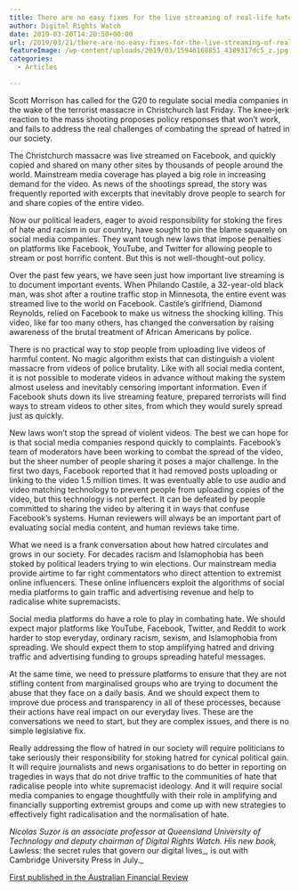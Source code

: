 ```yaml
---
title: There are no easy fixes for the live streaming of real-life hate
author: Digital Rights Watch
date: 2019-03-20T14:20:50+00:00
url: /2019/03/21/there-are-no-easy-fixes-for-the-live-streaming-of-real-life-hate/
featureImage: /wp-content/uploads/2019/03/15946168851_4389317dc5_z.jpg
categories:
  - Articles

---
```

Scott Morrison has called for the G20 to regulate social media companies in the wake of the terrorist massacre in Christchurch last Friday. The knee-jerk reaction to the mass shooting proposes policy responses that won&#8217;t work, and fails to address the real challenges of combating the spread of hatred in our society.

The Christchurch massacre was live streamed on Facebook, and quickly copied and shared on many other sites by thousands of people around the world. Mainstream media coverage has played a big role in increasing demand for the video. As news of the shootings spread, the story was frequently reported with excerpts that inevitably drove people to search for and share copies of the entire video.

Now our political leaders, eager to avoid responsibility for stoking the fires of hate and racism in our country, have sought to pin the blame squarely on social media companies. They want tough new laws that impose penalties on platforms like Facebook, YouTube, and Twitter for allowing people to stream or post horrific content. But this is not well-thought-out policy.

Over the past few years, we have seen just how important live streaming is to document important events. When Philando Castile, a 32-year-old black man, was shot after a routine traffic stop in Minnesota, the entire event was streamed live to the world on Facebook. Castile&#8217;s girlfriend, Diamond Reynolds, relied on Facebook to make us witness the shocking killing. This video, like far too many others, has changed the conversation by raising awareness of the brutal treatment of African Americans by police.

There is no practical way to stop people from uploading live videos of harmful content. No magic algorithm exists that can distinguish a violent massacre from videos of police brutality. Like with all social media content, it is not possible to moderate videos in advance without making the system almost useless and inevitably censoring important information. Even if Facebook shuts down its live streaming feature, prepared terrorists will find ways to stream videos to other sites, from which they would surely spread just as quickly.

New laws won&#8217;t stop the spread of violent videos. The best we can hope for is that social media companies respond quickly to complaints. Facebook&#8217;s team of moderators have been working to combat the spread of the video, but the sheer number of people sharing it poses a major challenge. In the first two days, Facebook reported that it had removed posts uploading or linking to the video 1.5 million times. It was eventually able to use audio and video matching technology to prevent people from uploading copies of the video, but this technology is not perfect. It can be defeated by people committed to sharing the video by altering it in ways that confuse Facebook&#8217;s systems. Human reviewers will always be an important part of evaluating social media content, and human reviews take time.

What we need is a frank conversation about how hatred circulates and grows in our society. For decades racism and Islamophobia has been stoked by political leaders trying to win elections. Our mainstream media provide airtime to far right commentators who direct attention to extremist online influencers. These online influencers exploit the algorithms of social media platforms to gain traffic and advertising revenue and help to radicalise white supremacists.

Social media platforms do have a role to play in combating hate. We should expect major platforms like YouTube, Facebook, Twitter, and Reddit to work harder to stop everyday, ordinary racism, sexism, and Islamophobia from spreading. We should expect them to stop amplifying hatred and driving traffic and advertising funding to groups spreading hateful messages.

At the same time, we need to pressure platforms to ensure that they are not stifling content from marginalised groups who are trying to document the abuse that they face on a daily basis. And we should expect them to improve due process and transparency in all of these processes, because their actions have real impact on our everyday lives. These are the conversations we need to start, but they are complex issues, and there is no simple legislative fix.

Really addressing the flow of hatred in our society will require politicians to take seriously their responsibility for stoking hatred for cynical political gain. It will require journalists and news organisations to do better in reporting on tragedies in ways that do not drive traffic to the communities of hate that radicalise people into white supremacist ideology. And it will require social media companies to engage thoughtfully with their role in amplifying and financially supporting extremist groups and come up with new strategies to effectively fight radicalisation and the normalisation of hate.

_Nicolas Suzor is an associate professor at Queensland University of Technology and deputy chairman of Digital Rights Watch. His new book,_ Lawless: the secret rules that govern our digital lives_, is out with Cambridge University Press in July._

[First published in the Australian Financial Review][1]

 [1]: https://www.afr.com/news/economy/there-are-no-easy-fixes-for-the-live-streaming-of-real-hate-20190319-h1cjp9